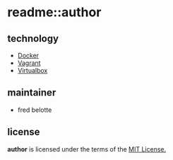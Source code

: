 # readme::author

## technology
+ [Docker](https://www.docker.com/)
+ [Vagrant](https://www.vagrantup.com/)
+ [Virtualbox](https://www.virtualbox.org/)

## maintainer
+ fred belotte

## license
__author__ is licensed under the terms of the [MIT License.](https://github.com/fredbelotte/author/blob/master/LICENSE)
